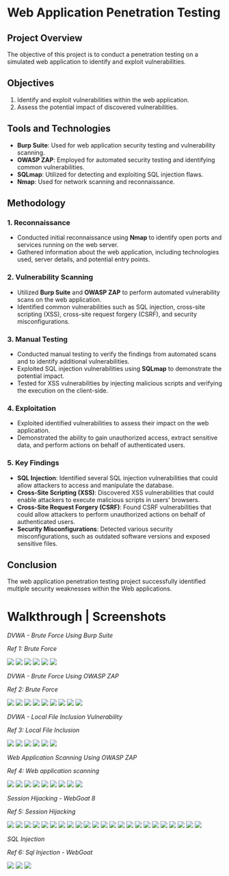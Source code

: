 # Web Application Penetration Testing

## Project Overview
The objective of this project is to conduct a penetration testing on a simulated web application to identify and exploit vulnerabilities.

## Objectives
1. Identify and exploit vulnerabilities within the web application.
2. Assess the potential impact of discovered vulnerabilities.

## Tools and Technologies
- **Burp Suite**: Used for web application security testing and vulnerability scanning.
- **OWASP ZAP**: Employed for automated security testing and identifying common vulnerabilities.
- **SQLmap**: Utilized for detecting and exploiting SQL injection flaws.
- **Nmap**: Used for network scanning and reconnaissance.

## Methodology
### 1. Reconnaissance
- Conducted initial reconnaissance using **Nmap** to identify open ports and services running on the web server.
- Gathered information about the web application, including technologies used, server details, and potential entry points.

### 2. Vulnerability Scanning
- Utilized **Burp Suite** and **OWASP ZAP** to perform automated vulnerability scans on the web application.
- Identified common vulnerabilities such as SQL injection, cross-site scripting (XSS), cross-site request forgery (CSRF), and security misconfigurations.

### 3. Manual Testing
- Conducted manual testing to verify the findings from automated scans and to identify additional vulnerabilities.
- Exploited SQL injection vulnerabilities using **SQLmap** to demonstrate the potential impact.
- Tested for XSS vulnerabilities by injecting malicious scripts and verifying the execution on the client-side.

### 4. Exploitation
- Exploited identified vulnerabilities to assess their impact on the web application.
- Demonstrated the ability to gain unauthorized access, extract sensitive data, and perform actions on behalf of authenticated users.

### 5. Key Findings
- **SQL Injection**: Identified several SQL injection vulnerabilities that could allow attackers to access and manipulate the database.
- **Cross-Site Scripting (XSS)**: Discovered XSS vulnerabilities that could enable attackers to execute malicious scripts in users' browsers.
- **Cross-Site Request Forgery (CSRF)**: Found CSRF vulnerabilities that could allow attackers to perform unauthorized actions on behalf of authenticated users.
- **Security Misconfigurations**: Detected various security misconfigurations, such as outdated software versions and exposed sensitive files.

## Conclusion
The web application penetration testing project successfully identified multiple security weaknesses within the Web applications.

# Walkthrough | Screenshots

_DVWA - Brute Force Using Burp Suite_

*Ref 1: Brute Force*

<img src="images/image1.png"> <img src="images/image2.png"> 
<img src="images/image3.png"> <img src="images/image4.png">
<img src="images/image5.png"> <img src="images/image6.png">


_DVWA - Brute Force Using OWASP ZAP_

*Ref 2: Brute Force*

<img src="images/image7.png"> <img src="images/image8.png"> 
<img src="images/image9.png"> <img src="images/image10.png"> 
<img src="images/image11.png"> <img src="images/image12.png">
<img src="images/image13.png"> <img src="images/image14.png"> 
<img src="images/image15.png">


_DVWA - Local File Inclusion Vulnerability_

*Ref 3: Local File Inclusion*

<img src="images/image16.png"> <img src="images/image17.png"> 
<img src="images/image18.png"> <img src="images/image19.png"> 
<img src="images/image20.png"> <img src="images/image21.png">


_Web Application Scanning Using OWASP ZAP_

*Ref 4: Web application scanning*

<img src="images/image22.png"> <img src="images/image23.png"> 
<img src="images/image24.png"> <img src="images/image25.png"> 
<img src="images/image26.png"> <img src="images/image27.png">
<img src="images/image28.png"> <img src="images/image29.png">
<img src="images/image30.png">


_Session Hijacking - WebGoat 8_

*Ref 5: Session Hijacking*

<img src="images/image31.png"> <img src="images/image32.png"> <img src="images/imag33.png"> <img src="images/image34.png"> <img src="images/image35.png"> <img src="images/image36.png">
<img src="images/image37.png"> <img src="images/image38.png"> <img src="images/image39.png"> <img src="images/image40.png"> <img src="images/image41.png"> <img src="images/image42.png">
<img src="images/image43.png"> <img src="images/image44.png"> <img src="images/image45.png"> <img src="images/image46.png"> <img src="images/image47.png"> <img src="images/image48.png">
<img src="images/image49.png"> <img src="images/image50.png"> <img src="images/image51.png"> <img src="images/image52.png"> <img src="images/image53.png">


_SQL Injection_

*Ref 6: Sql Injection - WebGoat*

<img src="images/image54.png"> <img src="images/image55.png"> <img src="images/image56.png">








